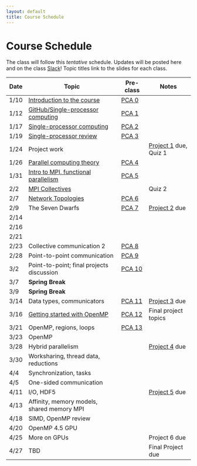 ```yaml
---
layout: default
title: Course Schedule
---
```


# Course Schedule

The class will follow this _tentative_ schedule. Updates will be posted here and on the class [Slack](http://cmse-822.slack.com)!
Topic titles link to the slides for each class.

Date  | Topic                      | Pre-class |  Notes
------|----------------------------|-----------|------
1/10   | [Introduction to the course](assets/Lecture0.pdf) | [PCA 0](assignments/pca0.md) |  
1/12   | [GitHub/Single-processor computing](assets/Lecture1.pdf) | [PCA 1](assignments/pca1.md)  |
1/17  | [Single-processor computing](assets/Lecture2.pdf) | [PCA 2](assignments/pca2.md) | 
1/19  | [Single-processor review](assets/Lecture3.pdf) | [PCA 3](assignments/pca3.md) |  
1/24  | Project work  |  | [Project 1](assignments/proj1.md) due, Quiz 1
1/26  | [Parallel computing theory](assets/Lecture4.pdf)       | [PCA 4](assignments/pca4.md) | 
1/31  | [Intro to MPI, functional parallelism](assets/Lecture5.pdf)  |   [PCA 5](assignments/pca5.md)
2/2  | [MPI Collectives](assets/Lecture6.pdf)          |  | Quiz 2
2/7  | [Network Topologies](assets/Lecture7.pdf)    | [PCA 6](assignments/pca6.md) | 
2/9  | The Seven Dwarfs | [PCA 7](assignments/pca7.md) | [Project 2](assignments/proj2.md) due
2/14 | 
2/16 | 
2/21 | 
2/23 | Collective communication 2 | [PCA 8](assignments/pca8.md)  | 
2/28 | Point-to-point communication | [PCA 9](assignments/pca9.md) | 
3/2 | Point-to-point; final projects discussion | [PCA 10](assignments/pca10.md) | 
3/7 | **Spring Break**
3/9 | **Spring Break**
3/14 | Data types, communicators    | [PCA 11](assignments/pca11.md) | [Project 3](assignments/proj3.md) due  
3/16 | [Getting started with OpenMP](assets/Lecture14.pdf)  | [PCA 12](assignments/pca12.md) | Final project topics
3/21 | OpenMP, regions, loops | [PCA 13](assignments/pca13.md) | 
3/23 | OpenMP  | | 
3/28 | Hybrid parallelism  | | [Project 4](assignments/proj4.md) due 
3/30 | Worksharing, thread data, reductions |  | 
4/4  | Synchronization, tasks | | 
4/5  | One-sided communication |  |
4/11 | I/O, HDF5 |  | [Project 5](assignments/proj5.md) due
4/13 | Affinity, memory models, shared memory MPI | | 
4/18 | SIMD, OpenMP review   | | 
4/20 | OpenMP 4.5 GPU   | | 
4/25 | More on GPUs | |  Project 6 due
4/27 | TBD    | | Final Project due

